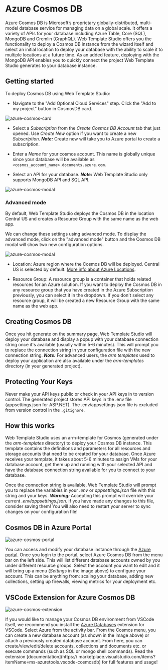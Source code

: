 # Azure Cosmos DB

Azure Cosmos DB is Microsoft’s proprietary globally-distributed, multi-model database service for managing data on a
global scale. It offers a variety of APIs for your database including Azure Table, Core (SQL), MongoDB and Gremlin
(GraphQL). Web Template Studio offers you the functionality to deploy a Cosmos DB instance from the wizard itself
and select an initial location to deploy your database with the ability to scale it to multiple locations at a future
time. As an added feature, deploying with the MongoDB API enables you to quickly connect the project Web Template Studio
generates to your database instance.

## Getting started

To deploy Cosmos DB using Web Template Studio:

- Navigate to the "Add Optional Cloud Services" step. Click the "Add to my project" button in CosmosDB card.

![azure-cosmos-card](../../resources/azure-cosmos-services-card.png)

- Select a _Subscription_ from the _Create Cosmos DB Account_ tab that just opened. Use _Create New_
  option if you want to create a new _Subscription_. _**Note:**_ Create new will take you to Azure portal to create a subscription.

- Enter a _Name_ for your cosmos account. This name is globally unique since your database will be available as
  `<cosmos_account_name>.documents.azure.com`.

- Select an API for your database. _**Note:**_ Web Template Studio only supports MongoDB API and SQL API.

![azure-cosmos-modal](../../resources/azure-cosmos-modal.png)

### Advanced mode

By default, Web Template Studio deploys the Cosmos DB in the location Central US and creates a Resource Group with the same name as the web app.

We can change these settings using advanced mode. To display the advanced mode, click on the "advanced mode" button and the Cosmos DB modal will show two new configuration options.

![azure-cosmos-modal](../../resources/azure-cosmos-modal-advanced-mode.png)

- Location: Azure region where the Cosmos DB will be deployed. Central US is selected by default. [More info about Azure Locations](https://azure.microsoft.com/en-us/global-infrastructure/regions/).

- Resource Group: A resource group is a container that holds related resources for an Azure solution. If you want to deploy the Cosmos DB in any resource group that you have created in the Azure Subscription previously, you can select it in the dropdown. If you don't select any resource group, it will be created a new Resource Group with the same name as the web app.

## Creating Cosmos DB

Once you hit generate on the summary page, Web Template Studio will deploy your database and display a popup with your
database connection string once it's available (usually within 5-6 minutes). This will prompt you to replace the
connection string in your configuration file with the new connection string. _**Note:**_ For advanced users, the _arm templates_
used to deploy your application are also available under the _arm-templates_ directory (in your generated project).

## Protecting Your Keys

Never make your API keys public or check in your API keys in to version control. The generated project stores API keys in the .env file (appsettings.json for ASP.NET). The .env/appsettings.json file is excluded from version control in the `.gitignore`.

## How this works

Web Template Studio uses an arm-template for Cosmos (generated under the _arm-templates_ directory) to deploy
your Cosmos DB instance. This template contains the definitions and parameters for all resources and storage
accounts that need to be created for your database. Once Azure receives your template, it takes about 5-6 minutes to
assign VMs for your database account, get them up and running with your selected API and have the database connection
string available for you to connect to your database.

Once the connection string is available, Web Template Studio will prompt you to replace the variables in your _.env_ or _appsettings.json_ file
with this string and your keys. _**Warning:**_ Accepting this prompt will override your current _.env/appsettings.json_. If you have made
any changes to this file, consider saving them! You will also need to restart your server to sync changes on your configuration
file!

## Cosmos DB in Azure Portal

![azure-cosmos-portal](../../resources/azure-cosmos-portal.png)

You can access and modify your database instance through the [Azure portal](https://portal.azure.com). Once you login to
the portal, select Azure Cosmos DB from the menu bar on the left side. This will list different database
accounts owned by you under different resource groups. Select the account you want to edit and it will bring up a menu
(_Settings_ in the image above) to configure your account. This can be anything from: scaling your database, adding new
collections, setting up firewalls, viewing metrics for your deployment etc.

## VSCode Extension for Azure Cosmos DB

![azure-cosmos-extension](../../resources/azure-cosmos-extension.png)

If you would like to manage your Cosmos DB environment from VSCode itself, we recommend you install the
[Azure Databases](https://marketplace.visualstudio.com/items?itemName=ms-azuretools.vscode-cosmosdb) extension for VSCode.
Select Azure from the activity bar. From the Cosmos menu, you can create a new database account (as shown in the image
above) or attach a previously created database account. From here, you can create/view/edit/delete accounts, collections
and documents etc. or execute commands (such as SQL or mongo shell commands). Read the extension [documentation](https://
marketplace.visualstudio.com/items?itemName=ms-azuretools.vscode-cosmosdb)
for full features and usage!
